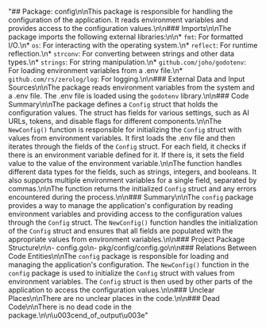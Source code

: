 "## Package: config\n\nThis package is responsible for handling the configuration of the application. It reads environment variables and provides access to the configuration values.\n\n### Imports\n\nThe package imports the following external libraries:\n\n* `fmt`: For formatted I/O.\n* `os`: For interacting with the operating system.\n* `reflect`: For runtime reflection.\n* `strconv`: For converting between strings and other data types.\n* `strings`: For string manipulation.\n* `github.com/joho/godotenv`: For loading environment variables from a .env file.\n* `github.com/rs/zerolog/log`: For logging.\n\n### External Data and Input Sources\n\nThe package reads environment variables from the system and a .env file. The .env file is loaded using the `godotenv` library.\n\n### Code Summary\n\nThe package defines a `Config` struct that holds the configuration values. The struct has fields for various settings, such as AI URLs, tokens, and disable flags for different components.\n\nThe `NewConfig()` function is responsible for initializing the `Config` struct with values from environment variables. It first loads the .env file and then iterates through the fields of the `Config` struct. For each field, it checks if there is an environment variable defined for it. If there is, it sets the field value to the value of the environment variable.\n\nThe function handles different data types for the fields, such as strings, integers, and booleans. It also supports multiple environment variables for a single field, separated by commas.\n\nThe function returns the initialized `Config` struct and any errors encountered during the process.\n\n### Summary\n\nThe `config` package provides a way to manage the application's configuration by reading environment variables and providing access to the configuration values through the `Config` struct. The `NewConfig()` function handles the initialization of the `Config` struct and ensures that all fields are populated with the appropriate values from environment variables.\n\n### Project Package Structure\n\n- config.go\n- pkg/config/config.go\n\n### Relations Between Code Entities\n\nThe `config` package is responsible for loading and managing the application's configuration. The `NewConfig()` function in the `config` package is used to initialize the `Config` struct with values from environment variables. The `Config` struct is then used by other parts of the application to access the configuration values.\n\n### Unclear Places\n\nThere are no unclear places in the code.\n\n### Dead Code\n\nThere is no dead code in the package.\n\n\u003cend_of_output\u003e"